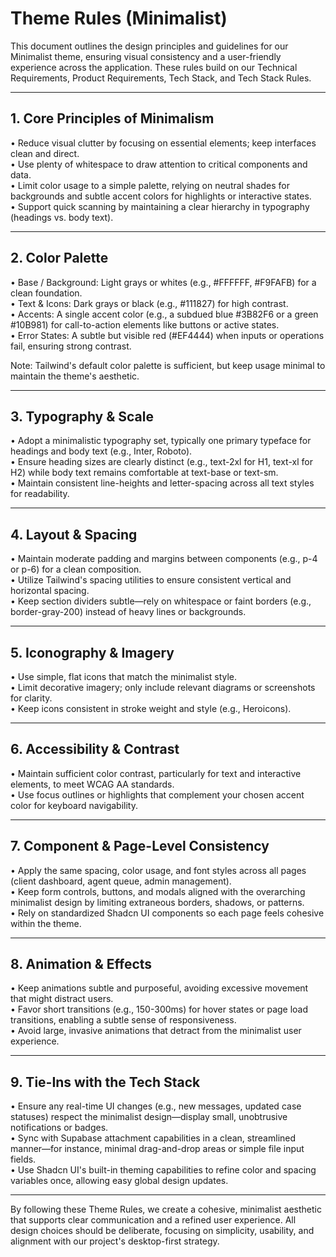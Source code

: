 # Theme Rules (Minimalist)

This document outlines the design principles and guidelines for our Minimalist theme, ensuring visual consistency and a user-friendly experience across the application. These rules build on our Technical Requirements, Product Requirements, Tech Stack, and Tech Stack Rules.

---

## 1. Core Principles of Minimalism

• Reduce visual clutter by focusing on essential elements; keep interfaces clean and direct.  
• Use plenty of whitespace to draw attention to critical components and data.  
• Limit color usage to a simple palette, relying on neutral shades for backgrounds and subtle accent colors for highlights or interactive states.  
• Support quick scanning by maintaining a clear hierarchy in typography (headings vs. body text).

---

## 2. Color Palette

• Base / Background: Light grays or whites (e.g., #FFFFFF, #F9FAFB) for a clean foundation.  
• Text & Icons: Dark grays or black (e.g., #111827) for high contrast.  
• Accents: A single accent color (e.g., a subdued blue #3B82F6 or a green #10B981) for call-to-action elements like buttons or active states.  
• Error States: A subtle but visible red (#EF4444) when inputs or operations fail, ensuring strong contrast.  

Note: Tailwind's default color palette is sufficient, but keep usage minimal to maintain the theme's aesthetic.

---

## 3. Typography & Scale

• Adopt a minimalistic typography set, typically one primary typeface for headings and body text (e.g., Inter, Roboto).  
• Ensure heading sizes are clearly distinct (e.g., text-2xl for H1, text-xl for H2) while body text remains comfortable at text-base or text-sm.  
• Maintain consistent line-heights and letter-spacing across all text styles for readability.

---

## 4. Layout & Spacing

• Maintain moderate padding and margins between components (e.g., p-4 or p-6) for a clean composition.  
• Utilize Tailwind's spacing utilities to ensure consistent vertical and horizontal spacing.  
• Keep section dividers subtle—rely on whitespace or faint borders (e.g., border-gray-200) instead of heavy lines or backgrounds.

---

## 5. Iconography & Imagery

• Use simple, flat icons that match the minimalist style.  
• Limit decorative imagery; only include relevant diagrams or screenshots for clarity.  
• Keep icons consistent in stroke weight and style (e.g., Heroicons).

---

## 6. Accessibility & Contrast

• Maintain sufficient color contrast, particularly for text and interactive elements, to meet WCAG AA standards.  
• Use focus outlines or highlights that complement your chosen accent color for keyboard navigability.

---

## 7. Component & Page-Level Consistency

• Apply the same spacing, color usage, and font styles across all pages (client dashboard, agent queue, admin management).  
• Keep form controls, buttons, and modals aligned with the overarching minimalist design by limiting extraneous borders, shadows, or patterns.  
• Rely on standardized Shadcn UI components so each page feels cohesive within the theme.

---

## 8. Animation & Effects

• Keep animations subtle and purposeful, avoiding excessive movement that might distract users.  
• Favor short transitions (e.g., 150-300ms) for hover states or page load transitions, enabling a subtle sense of responsiveness.  
• Avoid large, invasive animations that detract from the minimalist user experience.

---

## 9. Tie-Ins with the Tech Stack

• Ensure any real-time UI changes (e.g., new messages, updated case statuses) respect the minimalist design—display small, unobtrusive notifications or badges.  
• Sync with Supabase attachment capabilities in a clean, streamlined manner—for instance, minimal drag-and-drop areas or simple file input fields.  
• Use Shadcn UI's built-in theming capabilities to refine color and spacing variables once, allowing easy global design updates.

---

By following these Theme Rules, we create a cohesive, minimalist aesthetic that supports clear communication and a refined user experience. All design choices should be deliberate, focusing on simplicity, usability, and alignment with our project's desktop-first strategy. 